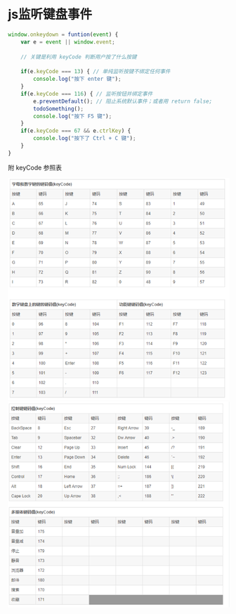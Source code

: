 # js监听键盘事件

```javascript
window.onkeydown = funtion(event) {
    var e = event || window.event;

    // 关键是利用 keyCode 判断用户按了什么按键

    if(e.keyCode === 13) { // 单纯监听按键不绑定任何事件
        console.log("按下 enter 键");
    }
    if(e.keyCode === 116) { // 监听按钮并绑定事件
        e.preventDefault(); // 阻止系统默认事件；或者用 return false;
        todoSomething();
        console.log("按下 F5 键");
    }
    if(e.keyCode === 67 && e.ctrlKey) {
        console.log("按下了 Ctrl + C 键");
    }
}
```

附 keyCode 参照表

![keyCode-1](/img/keyCode-1.png "keyCode参照表-1")
![keyCode-2](/img/keyCode-2.png "keyCode参照表-2")
